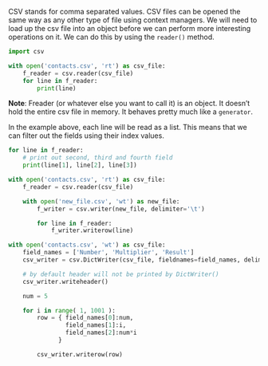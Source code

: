 CSV stands for comma separated values.  CSV files can be opened the same way as any other type of file using context managers. We will need to load up the csv file into an object before we can perform more interesting operations on it. We can do this by using the `reader()` method.

```python
import csv

with open('contacts.csv', 'rt') as csv_file:
    f_reader = csv.reader(csv_file)
    for line in f_reader:
        print(line)
```

**Note**: Freader (or whatever else you want to call it) is an object. It doesn’t hold the entire csv file in memory. It behaves pretty much like a `generator`.

In the example above, each line will be read as a list. This means that we can filter out the fields using their index values.

```python
for line in f_reader:
    # print out second, third and fourth field
    print(line[1], line[2], line[3])	
```

```python
with open('contacts.csv', 'rt') as csv_file:
    f_reader = csv.reader(csv_file)

    with open('new_file.csv', 'wt') as new_file:
        f_writer = csv.writer(new_file, delimiter='\t')

        for line in f_reader:
            f_writer.writerow(line)
```

```python
with open('contacts.csv', 'wt') as csv_file:
    field_names = ['Number', 'Multiplier', 'Result']
    csv_writer = csv.DictWriter(csv_file, fieldnames=field_names, delimiter='\t')

    # by default header will not be printed by DictWriter()
    csv_writer.writeheader()

    num = 5

    for i in range( 1, 1001 ):
        row = { field_names[0]:num, 
                field_names[1]:i, 
                field_names[2]:num*i 
              }

        csv_writer.writerow(row)
```

